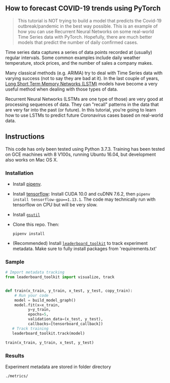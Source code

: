 ## How to forecast COVID-19 trends using PyTorch

> This tutorial is NOT trying to build a model that predicts the Covid-19 outbreak/pandemic in the best way possible. This is an example of how you can use Recurrent Neural Networks on some real-world Time Series data with PyTorch. Hopefully, there are much better models that predict the number of daily confirmed cases.

Time series data captures a series of data points recorded at (usually) regular intervals. Some common examples include daily weather temperature, stock prices, and the number of sales a company makes.

Many classical methods (e.g. ARIMA) try to deal with Time Series data with varying success (not to say they are bad at it). In the last couple of years, [Long Short Term Memory Networks (LSTM)](https://en.wikipedia.org/wiki/Long_short-term_memory) models have become a very useful method when dealing with those types of data.

Recurrent Neural Networks (LSTMs are one type of those) are very good at processing sequences of data. They can "recall" patterns in the data that are very far into the past (or future). In this tutorial, you're going to learn how to use LSTMs to predict future Coronavirus cases based on real-world data.

## Instructions

This code has only been tested using Python 3.7.3.  Training has been tested on GCE machines with 8 V100s, running Ubuntu 16.04, but development also works on Mac OS X.

### Installation

- Install [pipenv](https://github.com/pypa/pipenv#installation).

- Install [tensorflow](https://www.tensorflow.org/install/gpu):  Install CUDA 10.0 and cuDNN 7.6.2, then `pipenv install tensorflow-gpu==1.13.1`.  The code may technically run with tensorflow on CPU but will be very slow.

- Install [`gsutil`](https://cloud.google.com/storage/docs/gsutil_install)

- Clone this repo.  Then:
  ```
  pipenv install
  ```

- (Recommended) Install [`leaderboard_toolkit`](https://github.com/horovod/horovod#install) to track experiment metadata. Make sure to fully install packages from 'requirements.txt'

### Sample 

```python
# Import metadata tracking
from leaderboard_toolkit import visualize, track


def train(x_train, y_train, x_test, y_test, copy_train):
    # Run your code
    model = build_model_graph()
    model.fit(x=x_train, 
          y=y_train, 
          epochs=5, 
          validation_data=(x_test, y_test), 
          callbacks=[tensorboard_callback])
   # Track training
   leaderboard_toolkit.track(model)

train(x_train, y_train, x_test, y_test)

```


### Results
Experiment metadata are stored in folder directory
```
./metrics/
```


